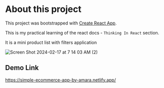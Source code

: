 # About this project

This project was bootstrapped with [Create React App](https://github.com/facebook/create-react-app).

This is my practical learning of the react docs - `Thinking In React` section.

It is a mini product list with filters application  

![Screen Shot 2024-02-17 at 7 14 03 AM (2)](https://github.com/amarachigoodness74/thinking_in_react_excercise/assets/111460538/53cdf110-240d-4c6c-a8d4-9c8582ae1523)

## Demo Link
https://simple-ecommerce-app-by-amara.netlify.app/

